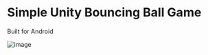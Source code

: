 # Simple Unity Bouncing Ball Game

Built for Android

![image](https://chrisdueck.github.io/assets/images/bouncinggame.gif)
